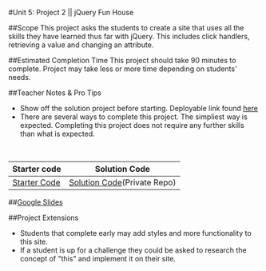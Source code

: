 #Unit 5: Project 2 || jQuery Fun House


##Scope
This project asks the students to create a site that uses all the skills they have learned thus far with jQuery. This includes click handlers, retrieving a value and changing an attribute.

##Estimated Completion Time
This project should take 90 minutes to complete. Project may take less or more time depending on students' needs.  

##Teacher Notes & Pro Tips
* Show off the solution project before starting. Deployable link found [here](https://outoftime.github.io/jqWestinghouse/)
* There are several ways to complete this project. The simpliest way is expected. Completing this project does not require any further skills than what is expected.

<br>

| Starter code | Solution Code |
|-------|-------|
|[Starter Code](https://popcode.org/?gist=e951f76e8c662a25803175769e10bfbf) |  [Solution Code](https://gist.github.com/Bijesse/3106585dc2c8191d3e6d7e8401cbf804)(Private Repo)|

##[Google Slides](https://docs.google.com/presentation/d/1rCVCIqXSNU7N2zfZuuD6APR5BQMoqs4rKFL5dz4EAmw/edit?usp=sharing)

##Project Extensions

* Students that complete early may add styles and more functionality to this site.
* If a student is up for a challenge they could be asked to research the concept of "this" and implement it on their site. 




